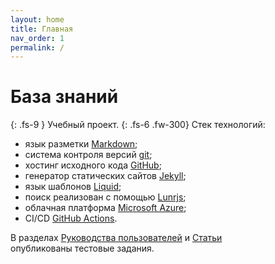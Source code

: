 ```yaml
---
layout: home
title: Главная
nav_order: 1
permalink: /
---
```

# База знаний
{: .fs-9 }
Учебный проект.
{: .fs-6 .fw-300}
Стек технологий:
 - язык разметки [Markdown](https://daringfireball.net/projects/markdown);
 - система контроля версий [git](https://git-scm.com);
 - хостинг исходного кода [GitHub](https://github.com);
 - генератор статических сайтов [Jekyll](https://jekyllrb.com);
 - язык шаблонов [Liquid](https://shopify.github.io/liquid/);
 - поиск реализован с помощью [Lunrjs](https://lunrjs.com);
 - облачная платформа [Microsoft Azure](https://azure.microsoft.com);
 - CI/CD [GitHub Actions](https://github.com/features/actions).

В разделах [Руководства пользователей](https://digit-dev.net/docs/User-manual/) и [Статьи](https://digit-dev.net/docs/Topic)  
опубликованы тестовые задания.



